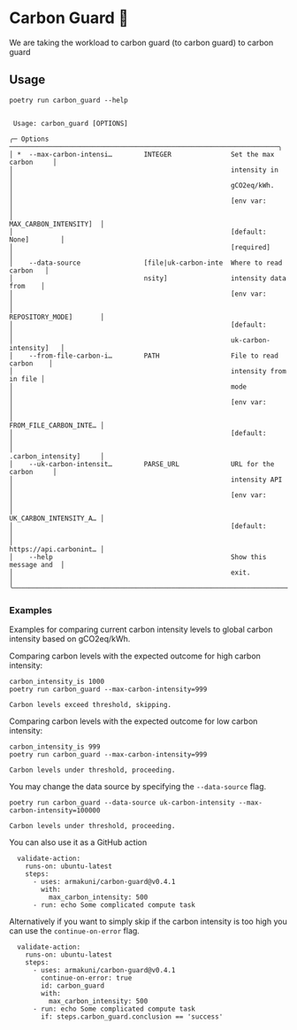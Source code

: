 # Carbon Guard 👮

We are taking the workload to carbon guard (to carbon guard)  to carbon guard

## Usage

```shell,script(name="usage", expected_exit_code=0)
poetry run carbon_guard --help
```

``` ,verify(script_name="usage", stream=stdout)
                                                                                
 Usage: carbon_guard [OPTIONS]                                                  
                                                                                
╭─ Options ────────────────────────────────────────────────────────────────────╮
│ *  --max-carbon-intensi…        INTEGER               Set the max carbon     │
│                                                       intensity in           │
│                                                       gCO2eq/kWh.            │
│                                                       [env var:              │
│                                                       MAX_CARBON_INTENSITY]  │
│                                                       [default: None]        │
│                                                       [required]             │
│    --data-source                [file|uk-carbon-inte  Where to read carbon   │
│                                 nsity]                intensity data from    │
│                                                       [env var:              │
│                                                       REPOSITORY_MODE]       │
│                                                       [default:              │
│                                                       uk-carbon-intensity]   │
│    --from-file-carbon-i…        PATH                  File to read carbon    │
│                                                       intensity from in file │
│                                                       mode                   │
│                                                       [env var:              │
│                                                       FROM_FILE_CARBON_INTE… │
│                                                       [default:              │
│                                                       .carbon_intensity]     │
│    --uk-carbon-intensit…        PARSE_URL             URL for the carbon     │
│                                                       intensity API          │
│                                                       [env var:              │
│                                                       UK_CARBON_INTENSITY_A… │
│                                                       [default:              │
│                                                       https://api.carbonint… │
│    --help                                             Show this message and  │
│                                                       exit.                  │
╰──────────────────────────────────────────────────────────────────────────────╯

```

### Examples

Examples for comparing current carbon intensity levels to global carbon intensity
based on gCO2eq/kWh.

Comparing carbon levels with the expected outcome for high carbon intensity:

```shell,script(name="carbon_check",  expected_exit_code=1)
carbon_intensity_is 1000
poetry run carbon_guard --max-carbon-intensity=999
```

``` ,verify(script_name="carbon_check", stream=stdout)
Carbon levels exceed threshold, skipping.
```

Comparing carbon levels with the expected outcome for low carbon intensity:

```shell,script(name="carbon_check",  expected_exit_code=0)
carbon_intensity_is 999
poetry run carbon_guard --max-carbon-intensity=999
```

``` ,verify(script_name="carbon_check", stream=stdout)
Carbon levels under threshold, proceeding.
```

You may change the data source by specifying the `--data-source` flag.

```shell,script(name="carbon_check",  expected_exit_code=0)
poetry run carbon_guard --data-source uk-carbon-intensity --max-carbon-intensity=100000
```

``` ,verify(script_name="carbon_check", stream=stdout)
Carbon levels under threshold, proceeding.
```

You can also use it as a GitHub action

```yaml,skip()
  validate-action:
    runs-on: ubuntu-latest
    steps:
      - uses: armakuni/carbon-guard@v0.4.1
        with:
          max_carbon_intensity: 500
      - run: echo Some complicated compute task
```

Alternatively if you want to simply skip if the carbon intensity is too high you can use the `continue-on-error` flag.

```yaml,skip()
  validate-action:
    runs-on: ubuntu-latest
    steps:
      - uses: armakuni/carbon-guard@v0.4.1
        continue-on-error: true
        id: carbon_guard
        with:
          max_carbon_intensity: 500
      - run: echo Some complicated compute task
        if: steps.carbon_guard.conclusion == 'success'
```